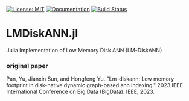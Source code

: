 [![License: MIT](https://img.shields.io/badge/License-MIT-green.svg)](LICENSE) 
[![Documentation](https://img.shields.io/badge/docs-stable-blue.svg)](https://mantzaris.github.io/LMDiskANN.jl/) 
[![Build Status](https://github.com/mantzaris/LMDiskANN.jl/actions/workflows/ci.yml/badge.svg?branch=main&refresh=1)](https://github.com/mantzaris/LMDiskANN.jl/actions)

# LMDiskANN.jl
Julia Implementation of Low Memory Disk ANN (LM-DiskANN)

### original paper
Pan, Yu, Jianxin Sun, and Hongfeng Yu. "Lm-diskann: Low memory footprint in disk-native dynamic graph-based ann indexing." 2023 IEEE International Conference on Big Data (BigData). IEEE, 2023.
